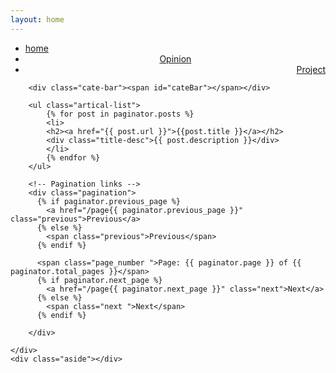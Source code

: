 ```yaml
---
layout: home
---
```


<div class="index-content blog">
    <div class="section">
        <ul class="artical-cate">
            <li class="on"><a href="/"><span>home</span></a></li>
            <li style="text-align:center"><a href="/opinion"><span>Opinion</span></a></li>
            <li style="text-align:right"><a href="/project"><span>Project</span></a></li>
        </ul>
        
        <div class="cate-bar"><span id="cateBar"></span></div>
        
        <ul class="artical-list">
            {% for post in paginator.posts %}
            <li>
            <h2><a href="{{ post.url }}">{{post.title }}</a></h2>
            <div class="title-desc">{{ post.description }}</div>
            </li>
            {% endfor %}
        </ul>
        
        <!-- Pagination links -->
        <div class="pagination">
          {% if paginator.previous_page %}
            <a href="/page{{ paginator.previous_page }}" class="previous">Previous</a>
          {% else %}
            <span class="previous">Previous</span>
          {% endif %}
          
          <span class="page_number ">Page: {{ paginator.page }} of {{ paginator.total_pages }}</span>
          {% if paginator.next_page %}
            <a href="/page{{ paginator.next_page }}" class="next">Next</a>
          {% else %}
            <span class="next ">Next</span>
          {% endif %}
          
        </div>
        
    </div>
    <div class="aside"></div>
</div>

